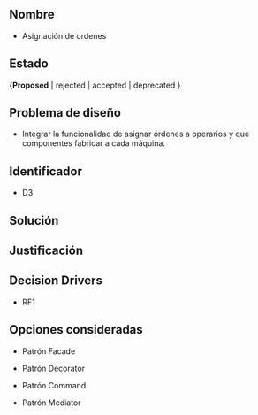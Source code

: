 
## Nombre
* Asignación de ordenes

## Estado

{**Proposed** | rejected | accepted | deprecated }

## Problema de diseño 

* Integrar la funcionalidad de asignar órdenes a operarios y que componentes fabricar a cada máquina. 

## Identificador 

* D3 

## Solución 

## Justificación 

## Decision Drivers
* RF1

## Opciones consideradas 

* Patrón Facade 

* Patrón Decorator 

* Patrón Command 

* Patrón Mediator
